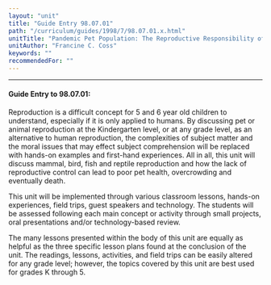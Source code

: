 ```yaml
---
layout: "unit"
title: "Guide Entry 98.07.01"
path: "/curriculum/guides/1998/7/98.07.01.x.html"
unitTitle: "Pandemic Pet Population: The Reproductive Responsibility of Pet Owners"
unitAuthor: "Francine C. Coss"
keywords: ""
recommendedFor: ""
---
```

<body>
<hr/>
<h4>
Guide Entry to 98.07.01:
</h4>
<p>Reproduction is a difficult concept for 5 and 6 year old children to understand, especially if it is only applied to humans.  By discussing pet or animal reproduction at the Kindergarten level, or at any grade level, as an alternative to human reproduction, the complexities of subject matter and the moral issues that may effect subject comprehension will be replaced with hands-on examples and first-hand experiences.  All in all, this unit will discuss mammal, bird, fish and reptile reproduction and how the lack of reproductive control can lead to poor pet health, overcrowding and eventually death.</p>
<p>
This unit will be implemented through various classroom lessons, hands-on experiences, field trips, guest speakers and technology.  The students will be assessed following each main concept or activity through small projects, oral presentations and/or technology-based review.
</p>
<p>
The many lessons presented within the body of this unit are equally as helpful as the three specific lesson plans found at the conclusion of the unit.  The readings, lessons, activities, and field trips can be easily altered for any grade level; however, the topics covered by this unit are best used for grades K through 5.
</p>
</body>
